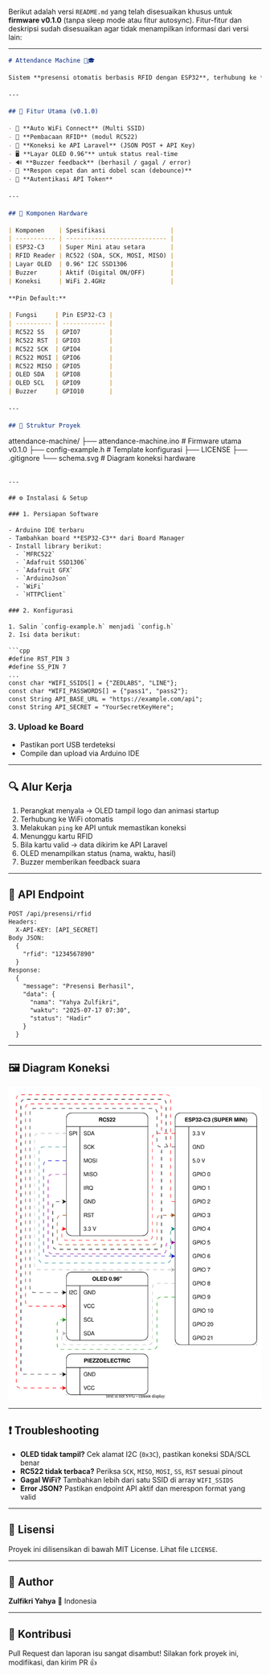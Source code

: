 Berikut adalah versi `README.md` yang telah disesuaikan khusus untuk **firmware v0.1.0** (tanpa sleep mode atau fitur autosync). Fitur-fitur dan deskripsi sudah disesuaikan agar tidak menampilkan informasi dari versi lain:

---

```md
# Attendance Machine 📡🎓

Sistem **presensi otomatis berbasis RFID dengan ESP32**, terhubung ke **API Laravel** via WiFi. Cocok digunakan di lingkungan sekolah, kantor, dan instansi yang membutuhkan sistem presensi real-time, cepat, dan efisien.

---

## 🔧 Fitur Utama (v0.1.0)

- 📶 **Auto WiFi Connect** (Multi SSID)
- 📡 **Pembacaan RFID** (modul RC522)
- 🧠 **Koneksi ke API Laravel** (JSON POST + API Key)
- 🖥️ **Layar OLED 0.96"** untuk status real-time
- 🔊 **Buzzer feedback** (berhasil / gagal / error)
- 🔄 **Respon cepat dan anti dobel scan (debounce)**
- 🔐 **Autentikasi API Token**

---

## 🧰 Komponen Hardware

| Komponen    | Spesifikasi                  |
| ----------- | ---------------------------- |
| ESP32-C3    | Super Mini atau setara       |
| RFID Reader | RC522 (SDA, SCK, MOSI, MISO) |
| Layar OLED  | 0.96" I2C SSD1306            |
| Buzzer      | Aktif (Digital ON/OFF)       |
| Koneksi     | WiFi 2.4GHz                  |

**Pin Default:**

| Fungsi     | Pin ESP32-C3 |
| ---------- | ------------ |
| RC522 SS   | GPIO7        |
| RC522 RST  | GPIO3        |
| RC522 SCK  | GPIO4        |
| RC522 MOSI | GPIO6        |
| RC522 MISO | GPIO5        |
| OLED SDA   | GPIO8        |
| OLED SCL   | GPIO9        |
| Buzzer     | GPIO10       |

---

## 📁 Struktur Proyek
```

attendance-machine/
├── attendance-machine.ino # Firmware utama v0.1.0
├── config-example.h # Template konfigurasi
├── LICENSE
├── .gitignore
└── schema.svg # Diagram koneksi hardware

````

---

## ⚙️ Instalasi & Setup

### 1. Persiapan Software

- Arduino IDE terbaru
- Tambahkan board **ESP32-C3** dari Board Manager
- Install library berikut:
  - `MFRC522`
  - `Adafruit SSD1306`
  - `Adafruit GFX`
  - `ArduinoJson`
  - `WiFi`
  - `HTTPClient`

### 2. Konfigurasi

1. Salin `config-example.h` menjadi `config.h`
2. Isi data berikut:

```cpp
#define RST_PIN 3
#define SS_PIN 7
...
const char *WIFI_SSIDS[] = {"ZEDLABS", "LINE"};
const char *WIFI_PASSWORDS[] = {"pass1", "pass2"};
const String API_BASE_URL = "https://example.com/api";
const String API_SECRET = "YourSecretKeyHere";
````

### 3. Upload ke Board

- Pastikan port USB terdeteksi
- Compile dan upload via Arduino IDE

---

## 🔍 Alur Kerja

1. Perangkat menyala → OLED tampil logo dan animasi startup
2. Terhubung ke WiFi otomatis
3. Melakukan `ping` ke API untuk memastikan koneksi
4. Menunggu kartu RFID
5. Bila kartu valid → data dikirim ke API Laravel
6. OLED menampilkan status (nama, waktu, hasil)
7. Buzzer memberikan feedback suara

---

## 📡 API Endpoint

```
POST /api/presensi/rfid
Headers:
  X-API-KEY: [API_SECRET]
Body JSON:
  {
    "rfid": "1234567890"
  }
Response:
  {
    "message": "Presensi Berhasil",
    "data": {
      "nama": "Yahya Zulfikri",
      "waktu": "2025-07-17 07:30",
      "status": "Hadir"
    }
  }
```

---

## 🖼️ Diagram Koneksi

![Schema](schema.svg)

---

## ❗ Troubleshooting

- **OLED tidak tampil?** Cek alamat I2C (`0x3C`), pastikan koneksi SDA/SCL benar
- **RC522 tidak terbaca?** Periksa `SCK`, `MISO`, `MOSI`, `SS`, `RST` sesuai pinout
- **Gagal WiFi?** Tambahkan lebih dari satu SSID di array `WIFI_SSIDS`
- **Error JSON?** Pastikan endpoint API aktif dan merespon format yang valid

---

## 📄 Lisensi

Proyek ini dilisensikan di bawah MIT License. Lihat file `LICENSE`.

---

## 👤 Author

**Zulfikri Yahya**
📍 Indonesia

---

## 🤝 Kontribusi

Pull Request dan laporan isu sangat disambut! Silakan fork proyek ini, modifikasi, dan kirim PR 👍
